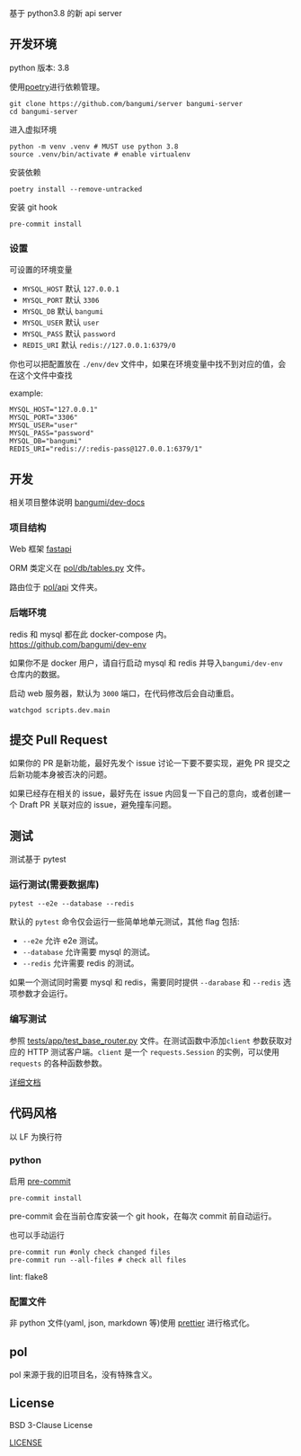 基于 python3.8 的新 api server

## 开发环境

python 版本: 3.8

使用[poetry](https://github.com/python-poetry/poetry)进行依赖管理。

```shell
git clone https://github.com/bangumi/server bangumi-server
cd bangumi-server
```

进入虚拟环境

```shell
python -m venv .venv # MUST use python 3.8
source .venv/bin/activate # enable virtualenv
```

安装依赖

```shell
poetry install --remove-untracked
```

安装 git hook

```shell
pre-commit install
```

### 设置

可设置的环境变量

- `MYSQL_HOST` 默认 `127.0.0.1`
- `MYSQL_PORT` 默认 `3306`
- `MYSQL_DB` 默认 `bangumi`
- `MYSQL_USER` 默认 `user`
- `MYSQL_PASS` 默认 `password`
- `REDIS_URI` 默认 `redis://127.0.0.1:6379/0`

你也可以把配置放在 `./env/dev` 文件中，如果在环境变量中找不到对应的值，会在这个文件中查找

example:

```text
MYSQL_HOST="127.0.0.1"
MYSQL_PORT="3306"
MYSQL_USER="user"
MYSQL_PASS="password"
MYSQL_DB="bangumi"
REDIS_URI="redis://:redis-pass@127.0.0.1:6379/1"
```

## 开发

相关项目整体说明 [bangumi/dev-docs](https://github.com/bangumi/dev-docs)

### 项目结构

Web 框架 [fastapi](https://github.com/tiangolo/fastapi)

ORM 类定义在 [pol/db/tables.py](./pol/db/tables.py) 文件。

路由位于 [pol/api](./pol/api) 文件夹。

### 后端环境

redis 和 mysql 都在此 docker-compose 内。 https://github.com/bangumi/dev-env

如果你不是 docker 用户，请自行启动 mysql 和 redis 并导入`bangumi/dev-env` 仓库内的数据。

启动 web 服务器，默认为 `3000` 端口，在代码修改后会自动重启。

```shell
watchgod scripts.dev.main
```

## 提交 Pull Request

如果你的 PR 是新功能，最好先发个 issue 讨论一下要不要实现，避免 PR 提交之后新功能本身被否决的问题。

如果已经存在相关的 issue，最好先在 issue 内回复一下自己的意向，或者创建一个 Draft PR 关联对应的 issue，避免撞车问题。

## 测试

测试基于 pytest

### 运行测试(需要数据库)

```shell
pytest --e2e --database --redis
```

默认的 `pytest` 命令仅会运行一些简单地单元测试，其他 flag 包括:

- `--e2e` 允许 e2e 测试。
- `--database` 允许需要 mysql 的测试。
- `--redis` 允许需要 redis 的测试。

如果一个测试同时需要 mysql 和 redis，需要同时提供 `--darabase` 和 `--redis` 选项参数才会运行。

### 编写测试

参照 [tests/app/test_base_router.py](./tests/app/test_base_router.py) 文件。在测试函数中添加`client`
参数获取对应的 HTTP 测试客户端。`client` 是一个 `requests.Session` 的实例，可以使用 `requests` 的各种函数参数。

[详细文档](https://www.starlette.io/testclient/)

## 代码风格

以 LF 为换行符

### python

启用 [pre-commit](https://github.com/pre-commit/pre-commit)

```shell
pre-commit install
```

pre-commit 会在当前仓库安装一个 git hook，在每次 commit 前自动运行。

也可以手动运行

```shell
pre-commit run #only check changed files
pre-commit run --all-files # check all files
```

lint: flake8

### 配置文件

非 python 文件(yaml, json, markdown 等)使用 [prettier](https://prettier.io/) 进行格式化。

## pol

pol 来源于我的旧项目名，没有特殊含义。

## License

BSD 3-Clause License

[LICENSE](https://github.com/bangumi/server/blob/master/LICENSE.md)
